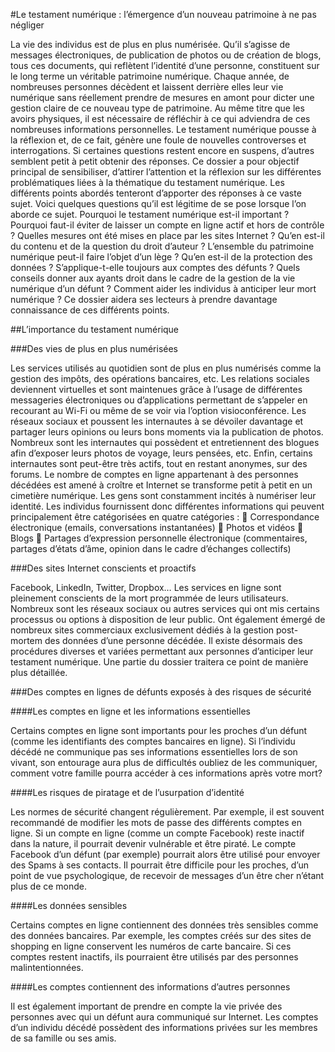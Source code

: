 #Le testament numérique : l’émergence d’un nouveau patrimoine à ne pas négliger

La vie des individus est de plus en plus numérisée. Qu’il s’agisse de messages électroniques, de publication de photos ou de création de blogs, tous ces documents, qui reflètent l’identité d’une personne, constituent sur le long terme un véritable patrimoine numérique. Chaque année, de nombreuses personnes décèdent et laissent derrière elles leur vie numérique sans réellement prendre de mesures en amont pour dicter une gestion claire de ce nouveau type de patrimoine. Au même titre que les avoirs physiques, il est nécessaire de réfléchir à ce qui adviendra de ces nombreuses informations personnelles. Le testament numérique pousse à la réflexion et, de ce fait, génère une foule de nouvelles controverses et interrogations. Si certaines questions restent encore en suspens, d’autres semblent petit à petit obtenir des réponses. Ce dossier a pour objectif principal de sensibiliser, d’attirer l’attention et la réflexion sur les différentes problématiques liées à la thématique du testament numérique. Les différents points abordés tenteront d’apporter des réponses à ce vaste sujet. Voici quelques questions qu’il est légitime de se pose lorsque l’on aborde ce sujet. Pourquoi le testament numérique est-il important ? Pourquoi faut-il éviter de laisser un compte en ligne actif et hors de contrôle ? Quelles mesures ont été mises en place par les sites Internet ? Qu’en est-il du contenu et de la question du droit d’auteur ? L’ensemble du patrimoine numérique peut-il faire l’objet d’un lège ? Qu’en est-il de la protection des données ? S’applique-t-elle toujours aux comptes des défunts ? Quels conseils donner aux ayants droit dans le cadre de la gestion de la vie numérique d’un défunt ? Comment aider les individus à anticiper leur mort numérique ? Ce dossier aidera ses lecteurs à prendre davantage connaissance de ces différents points.

##L’importance du testament numérique

###Des vies de plus en plus numérisées

Les services utilisés au quotidien sont de plus en plus numérisés comme la gestion des impôts, des opérations bancaires, etc. Les relations sociales deviennent virtuelles et sont maintenues grâce à l’usage de différentes messageries électroniques ou d’applications permettant de s’appeler en recourant au Wi-Fi ou même de se voir via l’option visioconférence. Les réseaux sociaux et poussent les internautes à se dévoiler davantage et partager leurs opinions ou leurs bons moments via la publication de photos. Nombreux sont les internautes qui possèdent et entretiennent des blogues afin d’exposer leurs photos de voyage, leurs pensées, etc. Enfin, certains internautes sont peut-être très actifs, tout en restant anonymes, sur des forums. Le nombre de comptes en ligne appartenant à des personnes décédées est amené à croître et Internet se transforme petit à petit en un cimetière numérique.
Les gens sont constamment incités à numériser leur identité. Les individus fournissent donc différentes informations qui peuvent principalement être catégorisées en quatre catégories : 
	Correspondance électronique (emails, conversations instantanées)
	Photos et vidéos
	Blogs 
	Partages d’expression personnelle électronique (commentaires, partages d’états d’âme, opinion dans le cadre d’échanges collectifs)

###Des sites Internet conscients et proactifs

Facebook, LinkedIn, Twitter, Dropbox… Les services en ligne sont pleinement conscients de la mort programmée de leurs utilisateurs. Nombreux sont les réseaux sociaux ou autres services qui ont mis certains processus ou options à disposition de leur public. Ont également émergé de nombreux sites commerciaux exclusivement dédiés à la gestion post-mortem des données d’une personne décédée. Il existe désormais des procédures diverses et variées permettant aux personnes d’anticiper leur testament numérique. Une partie du dossier traitera ce point de manière plus détaillée.

###Des comptes en lignes de défunts exposés à des risques de sécurité

####Les comptes en ligne et les informations essentielles

Certains comptes en ligne sont importants pour les proches d’un défunt (comme les identifiants des comptes bancaires en ligne). Si l’individu décédé ne communique pas ses informations essentielles lors de son vivant, son entourage aura plus de difficultés oubliez de les communiquer, comment votre famille pourra accéder à ces informations après votre mort?

####Les risques de piratage et de l’usurpation d’identité

Les normes de sécurité changent régulièrement. Par exemple, il est souvent recommandé de modifier les mots de passe des différents comptes en ligne. Si un compte en ligne (comme un compte Facebook) reste inactif dans la nature, il pourrait devenir vulnérable et être piraté. Le compte Facebook d’un défunt (par exemple) pourrait alors être utilisé pour envoyer des Spams à ses contacts. Il pourrait être difficile pour les proches, d’un point de vue psychologique, de recevoir de messages d’un être cher n’étant plus de ce monde.

####Les données sensibles

Certains comptes en ligne contiennent des données très sensibles comme des données bancaires. Par exemple, les comptes créés sur des sites de shopping en ligne conservent les numéros de carte bancaire. Si ces comptes restent inactifs, ils pourraient être utilisés par des personnes malintentionnées.

####Les comptes contiennent des informations d’autres personnes

Il est également important de prendre en compte la vie privée des personnes avec qui un défunt aura communiqué sur Internet. Les comptes d’un individu décédé possèdent des informations privées sur les membres de sa famille ou ses amis.

